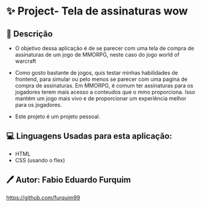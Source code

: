 # ✨ Project- Tela de assinaturas wow

## 📕 Descrição

- O objetivo dessa aplicação é de se parecer com uma tela de compra de assinaturas
de um jogo de MMORPG, neste caso do jogo world of warcraft

- Como gosto bastante de jogos, quis testar minhas habilidades de frontend,
para simular ou pelo menos se parecer com uma pagina de compra de assinaturas. Em
MMORPG, é comum ter assinaturas para os jogadores terem mais acesso a conteudos que o mmo proporciona. Isso mantém um jogo mais vivo e de proporcionar um experiência melhor para os jogadores.

- Este projeto é um projeto pessoal.

## 💻 Linguagens Usadas para esta aplicação:

- HTML
- CSS (usando o flex)


## 🖊 Autor: Fabio Eduardo Furquim
https://github.com/furquim99